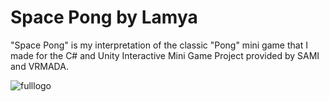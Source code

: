 # Space Pong by Lamya
"Space Pong" is my interpretation of the classic "Pong" mini game that I made for the C# and Unity Interactive Mini Game Project provided by SAMI and VRMADA.

![fulllogo](https://user-images.githubusercontent.com/95426832/218146639-f3c40322-934f-4eb0-ba68-3016fd44e7ec.png)

